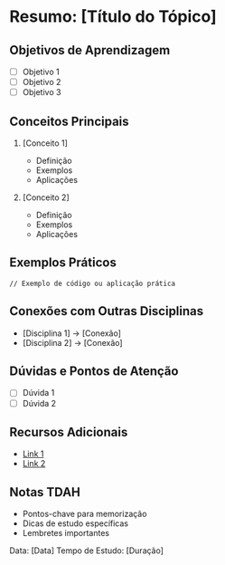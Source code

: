 # Resumo: [Título do Tópico]

## Objetivos de Aprendizagem
- [ ] Objetivo 1
- [ ] Objetivo 2
- [ ] Objetivo 3

## Conceitos Principais
1. [Conceito 1]
   - Definição
   - Exemplos
   - Aplicações

2. [Conceito 2]
   - Definição
   - Exemplos
   - Aplicações

## Exemplos Práticos
```[linguagem]
// Exemplo de código ou aplicação prática
```

## Conexões com Outras Disciplinas
- [Disciplina 1] → [Conexão]
- [Disciplina 2] → [Conexão]

## Dúvidas e Pontos de Atenção
- [ ] Dúvida 1
- [ ] Dúvida 2

## Recursos Adicionais
- [Link 1](url)
- [Link 2](url)

## Notas TDAH
- Pontos-chave para memorização
- Dicas de estudo específicas
- Lembretes importantes

Data: [Data]
Tempo de Estudo: [Duração]
